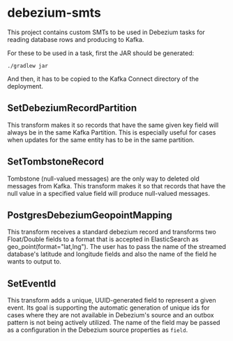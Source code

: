 # debezium-smts

This project contains custom SMTs to be used in Debezium tasks for reading
database rows and producing to Kafka.

For these to be used in a task, first the JAR should be generated:

```
./gradlew jar
```

And then, it has to be copied to the Kafka Connect directory of the deployment.

##  SetDebeziumRecordPartition

This transform makes it so records that have the same given key field will
always be in the same Kafka Partition. This is especially useful for cases
when updates for the same entity has to be in the same partition.

## SetTombstoneRecord

Tombstone (null-valued messages) are the only way to deleted old messages from
Kafka. This transform makes it so that records that have the null value in a
specified value field will produce null-valued messages.

## PostgresDebeziumGeopointMapping

This transform receives a standard debezium record and transforms two Float/Double fields to
a format that is accepted in ElasticSearch as geo_point(format="lat,lng").
The user has to pass the name of the streamed database's latitude and longitude fields and
also the name of the field he wants to output to.

## SetEventId

This transform adds a unique, UUID-generated field to represent a given event.
Its goal is supporting the automatic generation of unique ids for cases where they are not available in Debezium's source
and an outbox pattern is not being actively utilized. The name of the field may be passed as a configuration
in the Debezium source properties as `field`.